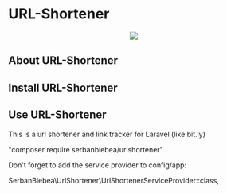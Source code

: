 # URL-Shortener
<p align="center">
<a href="https://laravel.com" target="_blank"><img src="https://laravel.com/assets/img/components/logo-laravel.svg"></a>
</p>

## About URL-Shortener


## Install URL-Shortener


## Use URL-Shortener
This is a url shortener and link tracker for Laravel (like bit.ly)

"composer require serbanblebea/urlshortener"

Don't forget to add the service provider to config/app: 

SerbanBlebea\UrlShortener\UrlShortenerServiceProvider::class,
